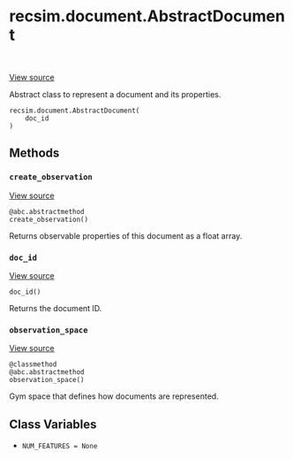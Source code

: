 <div itemscope itemtype="http://developers.google.com/ReferenceObject">
<meta itemprop="name" content="recsim.document.AbstractDocument" />
<meta itemprop="path" content="Stable" />
<meta itemprop="property" content="__init__"/>
<meta itemprop="property" content="create_observation"/>
<meta itemprop="property" content="doc_id"/>
<meta itemprop="property" content="observation_space"/>
<meta itemprop="property" content="NUM_FEATURES"/>
</div>

# recsim.document.AbstractDocument

<!-- Insert buttons and diff -->

<table class="tfo-notebook-buttons tfo-api" align="left">

</table>

<a target="_blank" href="https://github.com/google-research/recsim/tree/master/recsim/document.py">View
source</a>

Abstract class to represent a document and its properties.

<pre class="devsite-click-to-copy prettyprint lang-py tfo-signature-link">
<code>recsim.document.AbstractDocument(
    doc_id
)
</code></pre>

<!-- Placeholder for "Used in" -->

## Methods

<h3 id="create_observation"><code>create_observation</code></h3>

<a target="_blank" href="https://github.com/google-research/recsim/tree/master/recsim/document.py">View
source</a>

<pre class="devsite-click-to-copy prettyprint lang-py tfo-signature-link">
<code>@abc.abstractmethod</code>
<code>create_observation()
</code></pre>

Returns observable properties of this document as a float array.

<h3 id="doc_id"><code>doc_id</code></h3>

<a target="_blank" href="https://github.com/google-research/recsim/tree/master/recsim/document.py">View
source</a>

<pre class="devsite-click-to-copy prettyprint lang-py tfo-signature-link">
<code>doc_id()
</code></pre>

Returns the document ID.

<h3 id="observation_space"><code>observation_space</code></h3>

<a target="_blank" href="https://github.com/google-research/recsim/tree/master/recsim/document.py">View
source</a>

<pre class="devsite-click-to-copy prettyprint lang-py tfo-signature-link">
<code>@classmethod</code>
<code>@abc.abstractmethod</code>
<code>observation_space()
</code></pre>

Gym space that defines how documents are represented.

## Class Variables

*   `NUM_FEATURES = None` <a id="NUM_FEATURES"></a>
